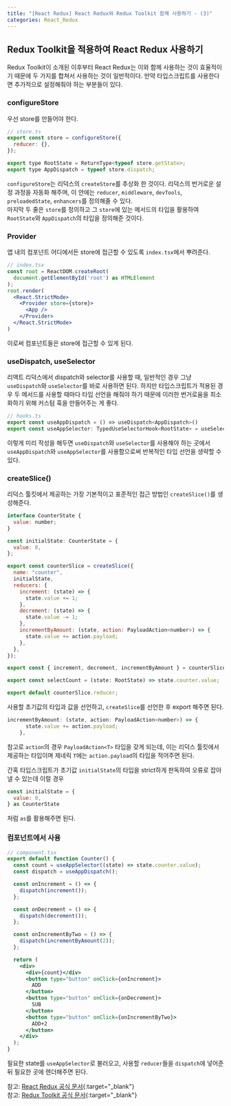 ```yaml
---
title: "[React Redux] React Redux와 Redux Toolkit 함께 사용하기 - (3)"
categories: React_Redux
---
```


## Redux Toolkit을 적용하여 React Redux 사용하기

Redux Toolkit이 소개된 이후부터 React Redux는 이와 함께 사용하는 것이 효율적이기 때문에 두 가지를 합쳐서 사용하는 것이 일반적이다. 만약 타입스크립트를 사용한다면 추가적으로 설정해줘야 하는 부분들이 있다.

### configureStore

우선 store를 만들어야 한다.

```jsx
// store.ts
export const store = configureStore({
  reducer: {},
});

export type RootState = ReturnType<typeof store.getState>;
export type AppDispatch = typeof store.dispatch;
```

`configureStore`는 리덕스의 `createStore`를 추상화 한 것이다. 리덕스의 번거로운 설정 과정을 자동화 해주며, 이 안에는 `reducer`, `middleware`, `devTools`, `preloadedState`, `enhancers`를 정의해줄 수 있다.  
마지막 두 줄은 `store`를 정의하고 그 `store`에 있는 메서드의 타입을 활용하여 `RootState`와 `AppDispatch`의 타입을 정의해준 것이다.

### Provider

앱 내의 컴포넌트 어디에서든 store에 접근할 수 있도록 `index.tsx`에서 뿌려준다.

```jsx
// index.tsx
const root = ReactDOM.createRoot(
  document.getElementById('root') as HTMLElement
);
root.render(
  <React.StrictMode>
    <Provider store={store}>
      <App />
    </Provider>
  </React.StrictMode>
)
```

이로써 컴포넌트들은 store에 접근할 수 있게 된다.

### useDispatch, useSelector

리액트 리덕스에서 dispatch와 selector를 사용할 때, 일반적인 경우 그냥 `useDispatch`와 `useSelector`를 바로 사용하면 된다. 하지만 타입스크립트가 적용된 경우 두 메서드를 사용할 때마다 타입 선언을 해줘야 하기 때문에 이러한 번거로움을 최소화하기 위해 커스텀 훅을 만들어주는 게 좋다.

```jsx
// hooks.ts
export const useAppDispatch = () => useDispatch<AppDispatch>()
export const useAppSelector: TypedUseSelectorHook<RootState> = useSelector
```

이렇게 미리 작성을 해두면 `useDispatch`와 `useSelector`를 사용해야 하는 곳에서 `useAppDispatch`와 `useAppSelector`를 사용함으로써 반복적인 타입 선언을 생략할 수 있다.

### createSlice()

리덕스 툴킷에서 제공하는 가장 기본적이고 표준적인 접근 방법인 `createSlice()`를 생성해준다.

```jsx
interface CounterState {
  value: number;
}

const initialState: CounterState = {
  value: 0,
};

export const counterSlice = createSlice({
  name: "counter",
  initialState,
  reducers: {
    increment: (state) => {
      state.value += 1;
    },
    decrement: (state) => {
      state.value -= 1;
    },
    incrementByAmount: (state, action: PayloadAction<number>) => {
      state.value += action.payload;
    },
  },
});

export const { increment, decrement, incrementByAmount } = counterSlice.actions;

export const selectCount = (state: RootState) => state.counter.value;

export default counterSlice.reducer;
```

사용할 초기값의 타입과 값을 선언하고, `createSlice`를 선언한 후 export 해주면 된다.

```jsx
incrementByAmount: (state, action: PayloadAction<number>) => {
      state.value += action.payload;
    },
```

참고로 `action`의 경우 `PayloadAction<T>` 타입을 갖게 되는데, 이는 리덕스 툴킷에서 제공하는 타입이며 제네릭 `T`에는 `action.payload`의 타입을 적어주면 된다.

간혹 타입스크립트가 초기값 `initialState`의 타입을 strict하게 판독하여 오류로 잡아낼 수 있는데 이럴 경우

```jsx
const initialState = {
  value: 0,
} as CounterState
```

처럼 `as`를 활용해주면 된다.

### 컴포넌트에서 사용

```jsx
// component.tsx
export default function Counter() {
  const count = useAppSelector((state) => state.counter.value);
  const dispatch = useAppDispatch();

  const onIncrement = () => {
    dispatch(increment());
  };

  const onDecrement = () => {
    dispatch(decrement());
  };

  const onIncrementByTwo = () => {
    dispatch(incrementByAmount(2));
  };

  return (
    <div>
      <div>{count}</div>
      <button type="button" onClick={onIncrement}>
        ADD
      </button>
      <button type="button" onClick={onDecrement}>
        SUB
      </button>
      <button type="button" onClick={onIncrementByTwo}>
        ADD+2
      </button>
    </div>
  );
}
```

필요한 state를 `useAppSelector`로 불러오고, 사용할 `reducer`들을 `dispatch`에 넣어준 뒤 필요한 곳에 렌더해주면 된다.

참고: [React Redux 공식 문서](https://react-redux.js.org/introduction/getting-started){:target="\_blank"}  
참고: [Redux Toolkit 공식 문서](https://redux-toolkit.js.org/introduction/getting-started){:target="\_blank"}
